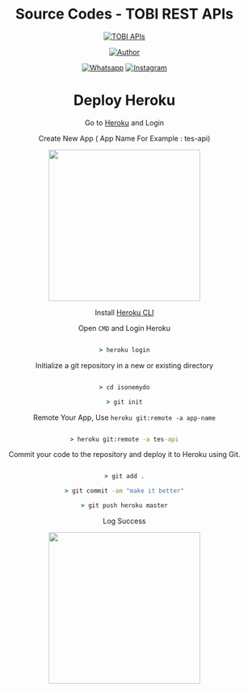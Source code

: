 <div align="center">
 
# Source Codes - TOBI REST APIs
<p align="center">
<a href="#"><img title="TOBI APIs" src="https://img.shields.io/badge/TOBI APIs-blue?colorA=%23ff0000&colorB=%23017e40&style=for-the-badge"></a>
</p>
<p align="center">
<a href="https://github.com/ekadanuarta"><img title="Author" src="https://img.shields.io/badge/Author-ItsmeDanuu-orange.svg?style=for-the-badge&logo=github"></a>
</p>

<p align='center'>
   <a href="https://wa.me/994400295560" target="_blank"><img src="https://img.shields.io/badge/Whatsapp-%808080.svg?&style=flat-square&logo=Whatsapp&logoColor=white" alt="Whatsapp"></a>
   <a href="https://www.instagram.com/itsme_danuu" target="_blank"><img src="https://img.shields.io/badge/Instagram-%23E4405F.svg?&style=flat-square&logo=instagram&logoColor=white" alt="Instagram"></a>

# Deploy Heroku

Go to [Heroku](https://heroku.com) and Login

Create New App ( App Name For Example : tes-api)

<img src="https://i.postimg.cc/Z5T8Btw2/newapp.png" width="300">

Install [Heroku CLI](https://devcenter.heroku.com/articles/heroku-cli)


 
Open `CMD` and Login Heroku

```cmd

> heroku login

```

Initialize a git repository in a new or existing directory

```cmd

> cd isonemydo

> git init

```

Remote Your App, Use `heroku git:remote -a app-name`

```cmd

> heroku git:remote -a tes-api

```

Commit your code to the repository and deploy it to Heroku using Git.

```cmd

> git add .

> git commit -am "make it better"

> git push heroku master

```

Log Success

<img src="https://i.postimg.cc/j5bzy0NP/deploy.png" width="300">
